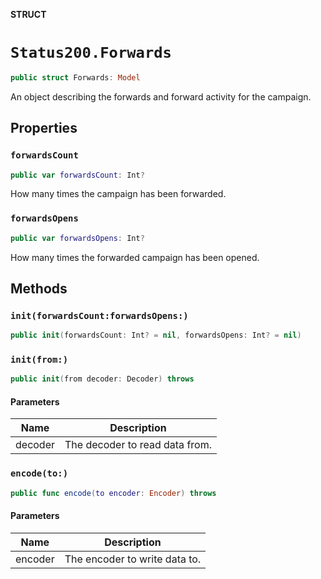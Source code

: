 **STRUCT**

# `Status200.Forwards`

```swift
public struct Forwards: Model
```

An object describing the forwards and forward activity for the campaign.

## Properties
### `forwardsCount`

```swift
public var forwardsCount: Int?
```

How many times the campaign has been forwarded.

### `forwardsOpens`

```swift
public var forwardsOpens: Int?
```

How many times the forwarded campaign has been opened.

## Methods
### `init(forwardsCount:forwardsOpens:)`

```swift
public init(forwardsCount: Int? = nil, forwardsOpens: Int? = nil)
```

### `init(from:)`

```swift
public init(from decoder: Decoder) throws
```

#### Parameters

| Name | Description |
| ---- | ----------- |
| decoder | The decoder to read data from. |

### `encode(to:)`

```swift
public func encode(to encoder: Encoder) throws
```

#### Parameters

| Name | Description |
| ---- | ----------- |
| encoder | The encoder to write data to. |
